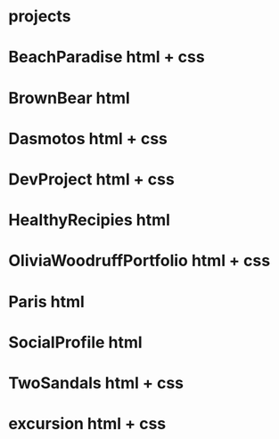 # projects
# BeachParadise html + css
# BrownBear html
# Dasmotos html + css 
# DevProject html + css
# HealthyRecipies	html
# OliviaWoodruffPortfolio	html + css
# Paris html
# SocialProfile html 
# TwoSandals html + css
# excursion html + css
